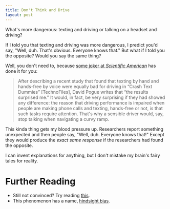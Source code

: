 ```yaml
---
title: Don't Think and Drive
layout: post
---
```


What's more dangerous: texting and driving or talking on a headset and driving?

If I told you that texting and driving was more dangerous, I predict you'd say, "Well,
duh. That's obvious. Everyone knows that." But what if I told you the opposite?
Would you say the same thing?

Well, you don't need to, because [some joker at *Scientific American*](http://www.scientificamerican.com/article/readers-respond-to-why-brain-prefers-paper/) has done
it for you:

> After describing a recent study that found that texting by hand and hands-free
> by voice were equally bad for driving in “Crash Text Dummies” \[TechnoFiles\],
> David Pogue writes that “the results surprised me.” It would, in fact, be very
> surprising if they had showed any difference: the reason that driving
> performance is impaired when people are making phone calls and texting,
> hands-free or not, is that such tasks require attention. That's why a sensible
> driver would, say, stop talking when navigating a curvy ramp.

This kinda thing gets my blood pressure up. Researchers report something
unexpected and then people say, "Well, duh. Everyone knows that!" Except they
would produce the *exact same response* if the researchers had found the
opposite.

I can invent explanations for anything, but I don't mistake my brain's
fairy tales for reality. 

# Further Reading

* Still not convinced? Try reading
  [this](http://lesswrong.com/lw/im/hindsight_devalues_science/).
* This phenomenon has a name, [hindsight bias](http://en.wikipedia.org/wiki/Hindsight_bias).
